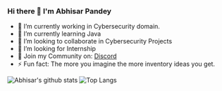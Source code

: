 ### Hi there 👋 I'm Abhisar Pandey

- 🔭 I’m currently working in Cybersecurity domain.
- 🌱 I’m currently learning Java
- 👯 I’m looking to collaborate in Cybersecurity Projects
- 🤔 I’m looking for Internship
- 💬 Join my Community on: [Discord](https://discord.gg/9R36JBJ/)
- ⚡ Fun fact: The more you imagine the more inventory ideas you get.

![Abhisar's github stats](https://github-readme-stats.vercel.app/api?username=imabhisarpandey&theme=dark&show_icons=true)
![Top Langs](https://github-readme-stats.vercel.app/api/top-langs/?username=imabhisarpandey&layout=compact&theme=light&show_icons=true)
